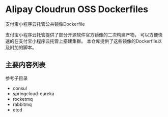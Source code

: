 # Alipay Cloudrun OSS Dockerfiles

支付宝小程序云托管公共镜像Dockerfile

支付宝小程序云托管提供了部分开源软件官方镜像的二次构建产物，
可以方便快速的在支付宝小程序云托管上搭建集群。
本仓库提供了这些镜像的Dockerfile以及附加的脚本。

## 主要内容列表

参考子目录
* consul
* springcloud-eureka
* rocketmq
* rabbitmq
* etcd

